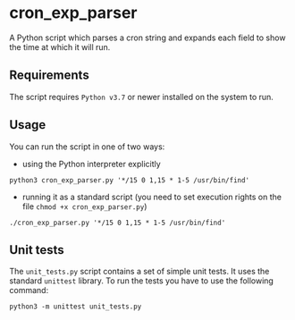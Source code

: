 # cron_exp_parser
A Python script which parses a cron string and expands each field to show the time at which it will run.

## Requirements
The script requires `Python v3.7` or newer installed on the system to run.

## Usage
You can run the script in one of two ways: 
- using the Python interpreter explicitly

```
python3 cron_exp_parser.py '*/15 0 1,15 * 1-5 /usr/bin/find'
```

- running it as a standard script (you need to set execution rights on the file `chmod +x cron_exp_parser.py`)

```
./cron_exp_parser.py '*/15 0 1,15 * 1-5 /usr/bin/find'
```

## Unit tests

The `unit_tests.py` script contains a set of simple unit tests. It uses the standard `unittest` library. To run the tests you have to use the following command:

```
python3 -m unittest unit_tests.py
```
